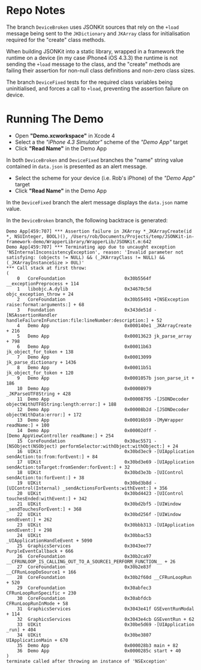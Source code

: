 Repo Notes
==============
The branch `DeviceBroken` uses JSONKit sources that rely on the `+load` message being sent to the `JKDictionary` and `JKArray` class for initialisation required for the "create" class methods.

When building JSONKit into a static library, wrapped in a framework the runtime on a device (in my case iPhone4 iOS 4.3.3) the runtime is not sending the `+load` message to the class, and the "create" methods are failing their assertion for non-null class definitions and non-zero class sizes.

The branch `DeviceFixed` tests for the required class variables being uninitialised, and forces a call to `+load`, preventing the assertion failure on device.

Running The Demo
==============

* Open **"Demo.xcworkspace"** in Xcode 4
* Select a the *"iPhone 4.3 Simulator"* scheme of the *"Demo App"* target
* Click **"Read Name"** in the Demo App

In both `DeviceBroken` and `DeviceFixed` branches the "name" string value contained in `data.json` is presented as an alert message.

* Select the scheme for your device (i.e. Rob's iPhone) of the *"Demo App"* target
* Click **"Read Name"** in the Demo App

In the `DeviceFixed` branch the alert message displays the `data.json` name value.

In the `DeviceBroken` branch, the following backtrace is generated:


    Demo App[459:707] *** Assertion failure in JKArray *_JKArrayCreate(id *, NSUInteger, BOOL)(), /Users/rob/Documents/Projects/temp/JSONKit-in-framework-demo/WrapperLibrary/WrapperLib/JSONKit.m:642
    Demo App[459:707] *** Terminating app due to uncaught exception 'NSInternalInconsistencyException', reason: 'Invalid parameter not satisfying: (objects != NULL) && (_JKArrayClass != NULL) && (_JKArrayInstanceSize > 0UL)'
    *** Call stack at first throw:
    (
    	0   CoreFoundation                      0x30b5564f __exceptionPreprocess + 114
    	1   libobjc.A.dylib                     0x34670c5d objc_exception_throw + 24
    	2   CoreFoundation                      0x30b55491 +[NSException raise:format:arguments:] + 68
    	3   Foundation                          0x343de51d -[NSAssertionHandler handleFailureInFunction:file:lineNumber:description:] + 52
    	4   Demo App                            0x000140e1 _JKArrayCreate + 216
    	5   Demo App                            0x00013623 jk_parse_array + 798
    	6   Demo App                            0x00011b63 jk_object_for_token + 138
    	7   Demo App                            0x00013099 jk_parse_dictionary + 1436
    	8   Demo App                            0x00011b51 jk_object_for_token + 120
    	9   Demo App                            0x0001057b json_parse_it + 186
    	10  Demo App                            0x00008979 _JKParseUTF8String + 428
    	11  Demo App                            0x00008795 -[JSONDecoder objectWithUTF8String:length:error:] + 188
    	12  Demo App                            0x00008b2d -[JSONDecoder objectWithData:error:] + 172
    	13  Demo App                            0x00016b59 -[MyWrapper readName:] + 100
    	14  Demo App                            0x00002dff -[Demo_AppViewController readName:] + 254
    	15  CoreFoundation                      0x30ac5571 -[NSObject(NSObject) performSelector:withObject:withObject:] + 24
    	16  UIKit                               0x30bd3ec9 -[UIApplication sendAction:to:from:forEvent:] + 84
    	17  UIKit                               0x30bd3e69 -[UIApplication sendAction:toTarget:fromSender:forEvent:] + 32
    	18  UIKit                               0x30bd3e3b -[UIControl sendAction:to:forEvent:] + 38
    	19  UIKit                               0x30bd3b8d -[UIControl(Internal) _sendActionsForEvents:withEvent:] + 356
    	20  UIKit                               0x30bd4423 -[UIControl touchesEnded:withEvent:] + 342
    	21  UIKit                               0x30bd2bf5 -[UIWindow _sendTouchesForEvent:] + 368
    	22  UIKit                               0x30bd256f -[UIWindow sendEvent:] + 262
    	23  UIKit                               0x30bbb313 -[UIApplication sendEvent:] + 298
    	24  UIKit                               0x30bbac53 _UIApplicationHandleEvent + 5090
    	25  GraphicsServices                    0x3043ee77 PurpleEventCallback + 666
    	26  CoreFoundation                      0x30b2ca97 __CFRUNLOOP_IS_CALLING_OUT_TO_A_SOURCE1_PERFORM_FUNCTION__ + 26
    	27  CoreFoundation                      0x30b2e83f __CFRunLoopDoSource1 + 166
    	28  CoreFoundation                      0x30b2f60d __CFRunLoopRun + 520
    	29  CoreFoundation                      0x30abfec3 CFRunLoopRunSpecific + 230
    	30  CoreFoundation                      0x30abfdcb CFRunLoopRunInMode + 58
    	31  GraphicsServices                    0x3043e41f GSEventRunModal + 114
    	32  GraphicsServices                    0x3043e4cb GSEventRun + 62
    	33  UIKit                               0x30be5d69 -[UIApplication _run] + 404
    	34  UIKit                               0x30be3807 UIApplicationMain + 670
    	35  Demo App                            0x000028b3 main + 82
    	36  Demo App                            0x0000285c start + 40
    )
    terminate called after throwing an instance of 'NSException'

